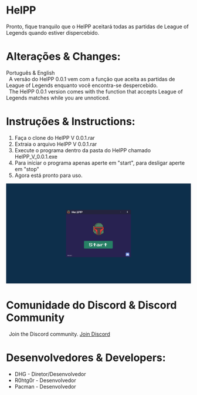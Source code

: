 # HelPP
Pronto, fique tranquilo que o HelPP aceitará todas as partidas de League of Legends quando estiver dispercebido.

# Alterações & Changes:
Português & English <br>
&nbsp;&nbsp;A versão do HelPP 0.0.1 vem com a função que aceita as partidas de League of Legends enquanto você encontra-se despercebido.<br>
&nbsp;&nbsp;The HelPP 0.0.1 version comes with the function that accepts League of Legends matches while you are unnoticed. 

# Instruções & Instructions:
 1) Faça o clone do HelPP V 0.0.1.rar
 2) Extraia o arquivo HelPP V 0.0.1.rar
 3) Execute o programa dentro da pasta do HelPP chamado HelPP_V_0.0.1.exe
 4) Para iníciar o programa apenas aperte em "start", para desligar aperte em "stop"
 5) Agora está pronto para uso.

![alt text](https://github.com/HelPPCorporation/Free-lol-auto-accept-/blob/main/img/img1.png)

# Comunidade do Discord & Discord Community
<!--&nbsp;&nbsp;Faça parte da comunidade no Discord. <a href="https://discord.gg/zwcmqrXGE2">Juntar-se ao Discord</a><br>-->
&nbsp;&nbsp;Join the Discord community. <a href="https://discord.gg/zwcmqrXGE2">Join Discord</a>

# Desenvolvedores & Developers:
 * DHG - Diretor/Desenvolvedor
 * R0htg0r - Desenvolvedor
 * Pacman - Desenvolvedor

